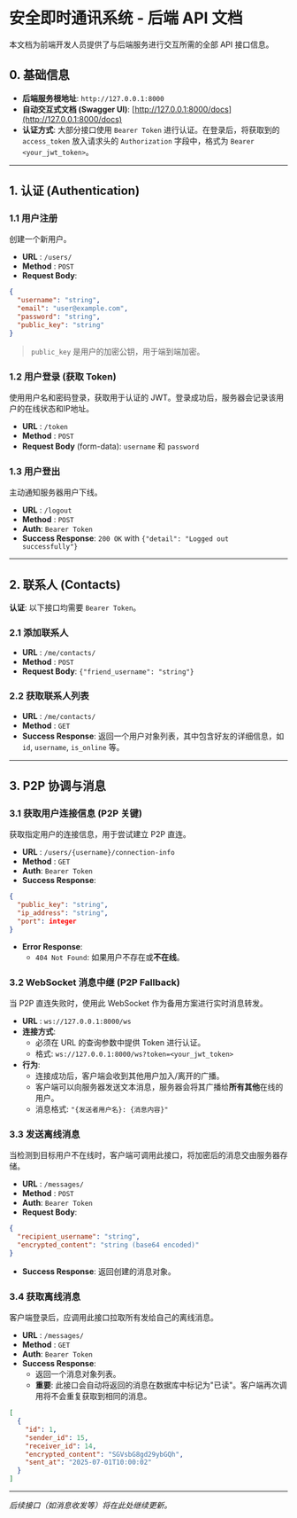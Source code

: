 # 安全即时通讯系统 - 后端 API 文档

本文档为前端开发人员提供了与后端服务进行交互所需的全部 API 接口信息。

## 0. 基础信息

- **后端服务根地址**: `http://127.0.0.1:8000`
- **自动交互式文档 (Swagger UI)**: [http://127.0.0.1:8000/docs](http://127.0.0.1:8000/docs)
- **认证方式**: 大部分接口使用 `Bearer Token` 进行认证。在登录后，将获取到的 `access_token` 放入请求头的 `Authorization` 字段中，格式为 `Bearer <your_jwt_token>`。

---

## 1. 认证 (Authentication)

### 1.1 用户注册

创建一个新用户。

- **URL** : `/users/`
- **Method** : `POST`
- **Request Body**:
```json
{
  "username": "string",
  "email": "user@example.com",
  "password": "string",
  "public_key": "string" 
}
```
> `public_key` 是用户的加密公钥，用于端到端加密。

### 1.2 用户登录 (获取 Token)

使用用户名和密码登录，获取用于认证的 JWT。登录成功后，服务器会记录该用户的在线状态和IP地址。

- **URL** : `/token`
- **Method** : `POST`
- **Request Body** (form-data): `username` 和 `password`

### 1.3 用户登出

主动通知服务器用户下线。

- **URL** : `/logout`
- **Method** : `POST`
- **Auth**: `Bearer Token`
- **Success Response**: `200 OK` with `{"detail": "Logged out successfully"}`

---

## 2. 联系人 (Contacts)

**认证**: 以下接口均需要 `Bearer Token`。

### 2.1 添加联系人

- **URL** : `/me/contacts/`
- **Method** : `POST`
- **Request Body**: `{"friend_username": "string"}`

### 2.2 获取联系人列表

- **URL** : `/me/contacts/`
- **Method** : `GET`
- **Success Response**: 返回一个用户对象列表，其中包含好友的详细信息，如 `id`, `username`, `is_online` 等。

---

## 3. P2P 协调与消息

### 3.1 获取用户连接信息 (P2P 关键)

获取指定用户的连接信息，用于尝试建立 P2P 直连。

- **URL** : `/users/{username}/connection-info`
- **Method** : `GET`
- **Auth**: `Bearer Token`
- **Success Response**:
```json
{
  "public_key": "string",
  "ip_address": "string",
  "port": integer
}
```
- **Error Response**:
  - `404 Not Found`: 如果用户不存在或**不在线**。

### 3.2 WebSocket 消息中继 (P2P Fallback)

当 P2P 直连失败时，使用此 WebSocket 作为备用方案进行实时消息转发。

- **URL** : `ws://127.0.0.1:8000/ws`
- **连接方式**:
  - 必须在 URL 的查询参数中提供 Token 进行认证。
  - 格式: `ws://127.0.0.1:8000/ws?token=<your_jwt_token>`
- **行为**:
  - 连接成功后，客户端会收到其他用户加入/离开的广播。
  - 客户端可以向服务器发送文本消息，服务器会将其广播给**所有其他**在线的用户。
  - 消息格式: `"{发送者用户名}: {消息内容}"`

### 3.3 发送离线消息

当检测到目标用户不在线时，客户端可调用此接口，将加密后的消息交由服务器存储。

- **URL** : `/messages/`
- **Method** : `POST`
- **Auth**: `Bearer Token`
- **Request Body**:
```json
{
  "recipient_username": "string",
  "encrypted_content": "string (base64 encoded)"
}
```
- **Success Response**: 返回创建的消息对象。

### 3.4 获取离线消息

客户端登录后，应调用此接口拉取所有发给自己的离线消息。

- **URL** : `/messages/`
- **Method** : `GET`
- **Auth**: `Bearer Token`
- **Success Response**:
  - 返回一个消息对象列表。
  - **重要**: 此接口会自动将返回的消息在数据库中标记为"已读"。客户端再次调用将不会重复获取到相同的消息。
```json
[
  {
    "id": 1,
    "sender_id": 15,
    "receiver_id": 14,
    "encrypted_content": "SGVsbG8gd29ybGQh",
    "sent_at": "2025-07-01T10:00:02"
  }
]
```

---
*后续接口（如消息收发等）将在此处继续更新。*